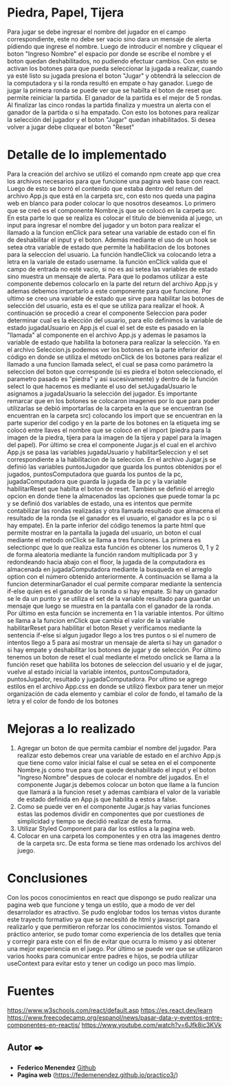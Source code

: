 # Piedra, Papel, Tijera
Para jugar se debe ingresar el nombre del jugador en el campo correspondiente, este no debe ser vacio sino dara un mensaje de alerta pidiendo que ingrese el nombre. Luego de introducir el nombre y cliquear el boton "Ingreso Nombre" el espacio por donde se escribe el nombre y el boton quedan deshabilitados, no pudiendo efectuar cambios. Con esto se activan los botones para que pueda seleccionar la jugada a realizar, cuando ya esté listo su jugada presiona el boton "Jugar" y obtendrá la seleccion de la computadora y si la ronda resultó en empate o hay ganador.
Luego de jugar la primera ronda se puede ver que se habilta el boton de reset que permite reiniciar la partida. El ganador de la partida es el mejor de 5 rondas. 
Al finalizar las cinco rondas la partida finaliza y muestra un alerta con el ganador de la partida o si ha empatado. Con esto los botones para realizar la selección del jugador y el boton "Jugar" quedan inhabilitados. Si desea volver a jugar debe cliquear el boton "Reset"

# Detalle de lo implementado
Para la creación del archivo se utilizó el comando npm create app que crea los archivos necesarios para que funcione una pagina web base con react. Luego de esto se borró el contenido que estaba dentro del return del archivo App.js que está en la carpeta src, con esto nos queda una pagina web en blanco para poder colocar lo que nosotros deseamos.
Lo primero que se creó es el componente Nombre.js que se colocó en la carpeta src. En esta parte lo que se realiza es colocar el titulo de bienvenida al juego, un input para ingresar el nombre del jugador y un boton para realizar el llamado a la funcion enClick para setear una variable de estado con el fin de deshabilitar el input y el boton. Además mediante el uso de un hook se setea otra variable de estado que permite la habilitacion de los botones para la seleccion del usuario. La función handleClick va colocando letra a letra en la variale de estado username. la función enClick valida que el campo de entrada no esté vacio, si no es asi setea las variables de estado sino muestra un mensaje de alerta.
Para que lo podamos utilizar a este componente debemos colocarlo en la parte del return del archivo App.js y ademas debemos importarlo a este componente para que funcione. Por ultimo se creo una variable de estado que sirve para habilitar las botones de selección del usuario, esta es el que se utiliza para realizar el hook.
A continuación se procedió a crear el componente Seleccion para poder determinar cual es la elección del usuario, para ello definimos la variable de estado jugadaUsuario en App.js el cual el set de este es pasado en la "llamada" al componente en el archivo App.js y ademas le pasamos la variable de estado que habilita la botonera para realizar la selección. 
Ya en el archivo Seleccion.js podemos ver los botones en la parte inferior del código en donde se utiliza el método onClick de los botones para realizar el llamado a una funcion llamada select, el cual se pasa como parámetro la seleccion del boton que corresponde (si es piedra el boton seleccionado, el parametro pasado es "piedra" y asi sucesivamente) y dentro de la función select lo que hacemos es mediante el uso del setJugadaUsuario le asignamos a jugadaUsuario la selección del jugador. 
Es importante remarcar que en los botones se colocaron imagenes por lo que para poder utilizarlas se debió importarlas de la carpeta en la que se encuentran (se encuentran en la carpeta src) colocando los import que se encuentran en la parte superior del codigo y en la parte de los botones en la etiqueta img se colocó entre llaves el nombre que se colocó en el import (piedra para la imagen de la piedra, tijera para la imagen de la tijera y papel para la imagen del papel).
Por último se crea el componente Jugar.js el cual en el archivo App.js se pasa las variables jugadaUsuario y habilitarSeleccion y el set correspondiente a la habilitacion de la seleccion.
En el archivo Jugar.js se definió las variables puntosJugador que guarda los puntos obtenidos por el jugados, puntosComputadora que guarda los puntos de la pc, jugadaComputadora que guarda la jugada de la pc y la variable habilitarReset que habilta el boton de reset. Tambien se definió el arreglo opcion en donde tiene la almacenados las opciones que puede tomar la pc y se definió dos variables de estado, una es intentos que permite contabilizar las rondas realizadas y otra llamada resultado que almacena el resultado de la ronda (se el ganador es el usuario, el ganador es la pc o si hay empate).
En la parte inferior del código tenemos la parte html que permite mostrar en la pantalla la jugada del usuario, un boton el cual mediante el metodo onClick se llama a tres funciones. La primera es selectionpc que lo que realiza esta función es obtener los numeros 0, 1 y 2 de forma aleatoria mediante la función random multiplicada por 3 y redondeando hacia abajo con el floor, la jugada de la computadora es almacenada en jugadaComputadora mediante la busqueda en el arreglo option con el número obtenido anteriormente. A continuación se llama a la funcion determinarGanador el cual permite comparar mediante la sentencia if-else quien es el ganador de la ronda o si hay empate. Si hay un ganador se le da un punto y se utiliza el set de la variable resultado para guardar un mensaje que luego se muestra en la pantalla con el ganador de la ronda. Por último en esta función se incrementa en 1 la variable intentos. Por último se llama a la funcion enClick que cambia el valor de la variable habilitarReset para habilitar el boton Reset y verificamos mediante la sentencia if-else si algun jugador llego a los tres puntos o si el numero de intentos llego a 5 para así mostrar un mensaje de alerta si hay un ganador o si hay empate y deshabilitar los botones de jugar y de selección.
Por último tenemos un boton de reset el cual mediante el metodo onclick se llama a la función reset que habilita los botones de seleccion del usuario y el de jugar, vuelve al estado inicial la variable intentos, puntosComputadora, puntosJugador, resultado y jugadaComputadora.
Por ultimo se agrego estilos en el archivo App.css  en donde se utilizó flexbox para tener un mejor organización de cada elemento y cambiar el color de fondo, el tamaño de la letra y el color de fondo de los botones

# Mejoras a lo realizado
1. Agregar un boton de que permita cambiar el nombre del jugador. Para realizar esto debemos crear una variable de estado en el archivo App.js que tiene como valor inicial false el cual se setea en el el componente Nombre.js como true para que quede deshabilitado el input y el boton "Ingreso Nombre" despues de colocar el nombre del jugados. En el componente Jugar.js debemos colocar un boton que llame a la funcion que llamará a la funcion reset y ademas cambiara el valor de la variable de estado definida en App.js que habilita a estos a false.
2. Como se puede ver en el componente Jugar.js hay varias funciones estas las podemos dividir en componentes que por cuestiones de simplicidad y tiempo se decidió realizar de esta forma.
3. Utilizar Styled Component para dar los estilos a la pagina web.
4. Colocar en una carpeta los componentes y en otra las imagenes dentro de la carpeta src. De esta forma se tiene mas ordenado los archivos del juego.

# Conclusiones
Con los pocos conocimientos en react que dispongo se pudo realizar una pagina web que funcione y tenga un estilo, que a modo de ver del desarrolador es atractivo. Se pudo englobar todos los temas vistos durante este trayecto formativo ya que se necesitó de html y javascript para realizarlo y que permitieron reforzar los conocimientos vistos.
Tomando el práctico anterior, se pudo tomar como experiencia de los detalles que tenia y corregir para este con el fin de evitar que ocurra lo mismo y asi obtener una mejor experiencia en el juego.
Por último se puede ver que se utilizaron varios hooks para comunicar entre padres e hijos, se podria utilizar useContext para evitar esto y tener un codigo un poco mas limpio. 

# Fuentes
<https://www.w3schools.com/react/default.asp>
<https://es.react.dev/learn>
<https://www.freecodecamp.org/espanol/news/pasar-data-y-eventos-entre-componentes-en-reactjs/>
<https://www.youtube.com/watch?v=6Jfk8ic3KVk>

## Autor ✒️
* **Federico Menendez**  [Github](https://github.com/FedeMenendez)
* **Pagina web** (https://fedemenendez.github.io/practico3/)